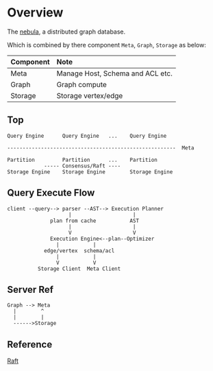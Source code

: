 # Overview

The [nebula](https://nebula-graph.io/), a distributed graph database.

Which is combined by there component `Meta`, `Graph`, `Storage` as below:

|Component|Note|
|:--|:--|
|Meta|Manage Host, Schema and ACL etc.|
|Graph|Graph compute|
|Storage|Storage vertex/edge|

## Top

```
Query Engine      Query Engine   ...    Query Engine

-------------------------------------------------------  Meta

Partition         Partition      ...    Partition
            ----- Consensus/Raft ----
Storage Engine    Storage Engine        Storage Engine
```

## Query Execute Flow

```
client --query--> parser --AST--> Execution Planner
                    |                    |
              plan from cache           AST
                    |                    |
                    V                    V
              Execution Engine<--plan--Optimizer
                |           |
            edge/vertex  schema/acl
                |           |
                V           V
          Storage Client  Meta Client
```

## Server Ref

```
Graph --> Meta
  |        ^
  |        |
  ------>Storage
```

## Reference

[Raft](https://raft.github.io/)
